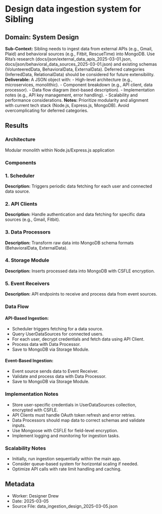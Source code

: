 # Design data ingestion system for Sibling

## Domain: System Design
**Sub-Context:** Sibling needs to ingest data from external APIs (e.g., Gmail, Plaid) and behavioral sources (e.g., Fitbit, RescueTime) into MongoDB. Use Rita’s research (docs/json/external_data_apis_2025-03-01.json, docs/json/behavioral_data_sources_2025-03-01.json) and existing schemas (VolunteeredData, BehavioralData, ExternalData). Deferred categories (InferredData, RelationalData) should be considered for future extensibility.
**Deliverable:** A JSON object with: - High-level architecture (e.g., microservices, monolithic). - Component breakdown (e.g., API client, data processor). - Data flow diagram (text-based description). - Implementation notes (e.g., API key management, error handling). - Scalability and performance considerations.
**Notes:** Prioritize modularity and alignment with current tech stack (Node.js, Express.js, MongoDB). Avoid overcomplicating for deferred categories.

## Results

### Architecture

Modular monolith within Node.js/Express.js application

### Components

### 1. Scheduler

**Description:** Triggers periodic data fetching for each user and connected data source.

### 2. API Clients

**Description:** Handle authentication and data fetching for specific data sources (e.g., Gmail, Fitbit).

### 3. Data Processors

**Description:** Transform raw data into MongoDB schema formats (BehavioralData, ExternalData).

### 4. Storage Module

**Description:** Inserts processed data into MongoDB with CSFLE encryption.

### 5. Event Receivers

**Description:** API endpoints to receive and process data from event sources.

### Data Flow

#### API-Based Ingestion:
- Scheduler triggers fetching for a data source.
- Query UserDataSources for connected users.
- For each user, decrypt credentials and fetch data using API Client.
- Process data with Data Processor.
- Save to MongoDB via Storage Module.

#### Event-Based Ingestion:
- Event source sends data to Event Receiver.
- Validate and process data with Data Processor.
- Save to MongoDB via Storage Module.

### Implementation Notes

- Store user-specific credentials in UserDataSources collection, encrypted with CSFLE.
- API Clients must handle OAuth token refresh and error retries.
- Data Processors should map data to correct schemas and validate inputs.
- Use Mongoose with CSFLE for field-level encryption.
- Implement logging and monitoring for ingestion tasks.

### Scalability Notes

- Initially, run ingestion sequentially within the main app.
- Consider queue-based system for horizontal scaling if needed.
- Optimize API calls with rate limit handling and caching.


## Metadata
- Worker: Designer Drew
- Date: 2025-03-05
- Source File: data_ingestion_design_2025-03-05.json
